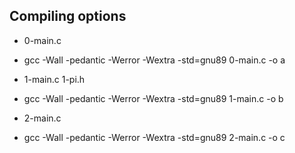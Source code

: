 ## Compiling options
- 0-main.c
 - gcc -Wall -pedantic -Werror -Wextra -std=gnu89 0-main.c -o a

- 1-main.c 1-pi.h
 - gcc -Wall -pedantic -Werror -Wextra -std=gnu89 1-main.c -o b

- 2-main.c
 - gcc -Wall -pedantic -Werror -Wextra -std=gnu89 2-main.c -o c

 